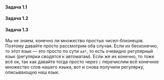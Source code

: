 #### Задача 1.1



#### Задача 1.2



#### Задача 1.3

Мы не знаем, конечно ли множество простых чисел-близнецов. Поэтому давайте просто рассмотрим оба случая. Если их бесконечно, то этот язык — это просто по сути `aa*`, то есть очевидно регулярный язык (регулярки сводятся к автоматам). Если же их конечно, то тоже всё ок, так как давайте тогда просто через `|` перечислим всё конечное множество слов нашего языка, вот и снова получили регулярку, описывающую наш язык.
